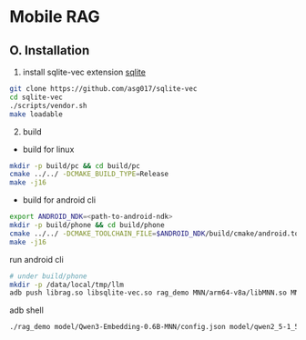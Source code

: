 # Mobile RAG

## O. Installation

1. install sqlite-vec extension
[sqlite](https://alexgarcia.xyz/sqlite-vec/compiling.html)
```bash
git clone https://github.com/asg017/sqlite-vec
cd sqlite-vec
./scripts/vendor.sh
make loadable
```

2. build
- build for linux
```bash
mkdir -p build/pc && cd build/pc
cmake ../../ -DCMAKE_BUILD_TYPE=Release
make -j16
```

- build for android cli
```bash
export ANDROID_NDK=<path-to-android-ndk>
mkdir -p build/phone && cd build/phone
cmake ../../ -DCMAKE_TOOLCHAIN_FILE=$ANDROID_NDK/build/cmake/android.toolchain.cmake -DCMAKE_BUILD_TYPE=Release -DANDROID_ABI="arm64-v8a" -DANDROID_STL=c++_static -DANDROID_NATIVE_API_LEVEL=android-28 -DNATIVE_LIBRARY_OUTPUT=. -DNATIVE_INCLUDE_OUTPUT=.
make -j16
```

run android cli
```bash
# under build/phone
mkdir -p /data/local/tmp/llm
adb push librag.so libsqlite-vec.so rag_demo MNN/arm64-v8a/libMNN.so MNN/arm64-v8a/libllm.so MNN/express/arm64-v8a/libMNN_Express.so MNN/tools/audio/arm64-v8a/libMNNAudio.so MNN/tools/cv/arm64-v8a/libMNNOpenCV.so dataset/libdataset.so /data/local/tmp/llm/
```

adb shell
```bash
./rag_demo model/Qwen3-Embedding-0.6B-MNN/config.json model/qwen2_5-1_5b-instruct-int4-mnn/config.json 0 ./val00-100.json
```
